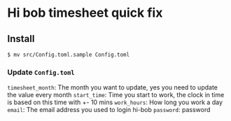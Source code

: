 # Hi bob timesheet quick fix  

## Install
```
$ mv src/Config.toml.sample Config.toml
```
### Update `Config.toml`
`timesheet_month`: The month you want to update, yes you need to update the value every month
`start_time`: Time you start to work, the clock in time is based on this time with +- 10 mins
`work_hours`: How long you work a day
`email`: The email address you used to login hi-bob
`password`: password

